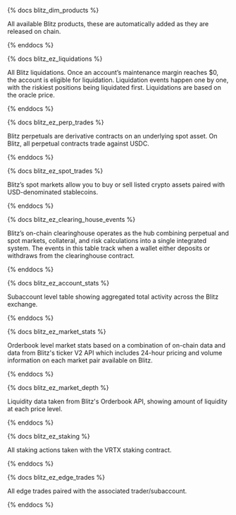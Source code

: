 {% docs blitz_dim_products %}

All available Blitz products, these are automatically added as they are released on chain.


{% enddocs %}

{% docs blitz_ez_liquidations %}

All Blitz liquidations. Once an account’s maintenance margin reaches $0, the account is eligible for liquidation. Liquidation events happen one by one, with the riskiest positions being liquidated first. Liquidations are based on the oracle price.


{% enddocs %}

{% docs blitz_ez_perp_trades %}

Blitz perpetuals are derivative contracts on an underlying spot asset. On Blitz, all perpetual contracts trade against USDC.

{% enddocs %}

{% docs blitz_ez_spot_trades %}

Blitz’s spot markets allow you to buy or sell listed crypto assets paired with USD-denominated stablecoins.

{% enddocs %}

{% docs blitz_ez_clearing_house_events %}

Blitz’s on-chain clearinghouse operates as the hub combining perpetual and spot markets, collateral, and risk calculations into a single integrated system. The events in this table track when a wallet either deposits or withdraws from the clearinghouse contract.

{% enddocs %}

{% docs blitz_ez_account_stats %}

Subaccount level table showing aggregated total activity across the Blitz exchange.

{% enddocs %}

{% docs blitz_ez_market_stats %}

Orderbook level market stats based on a combination of on-chain data and data from Blitz's ticker V2 API which includes 24-hour pricing and volume information on each market pair available on Blitz.

{% enddocs %}

{% docs blitz_ez_market_depth %}

Liquidity data taken from Blitz's Orderbook API, showing amount of liquidity at each price level.

{% enddocs %}

{% docs blitz_ez_staking  %}

All staking actions taken with the VRTX staking contract.

{% enddocs %}

{% docs blitz_ez_edge_trades  %}

All edge trades paired with the associated trader/subaccount.

{% enddocs %}